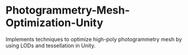 # Photogrammetry-Mesh-Optimization-Unity
Implements techniques to optimize high-poly photogrammetry mesh by using LODs and tessellation in Unity.

